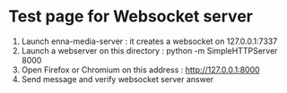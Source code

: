 # Test page for Websocket server

  1. Launch enna-media-server : it creates a websocket on 127.0.0.1:7337
  2. Launch a webserver on this directory : python -m SimpleHTTPServer 8000
  3. Open Firefox or Chromium on this address : http://127.0.0.1:8000
  4. Send message and verify websocket server answer
